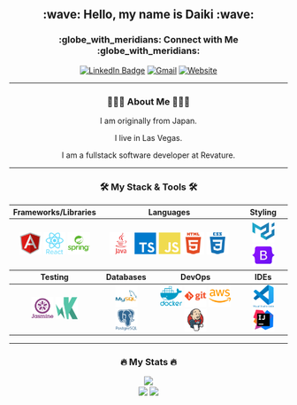 <h2 align="center">:wave: Hello, my name is Daiki :wave:</h2>

<div align="center">
  <h3>:globe_with_meridians: Connect with Me :globe_with_meridians:</h3>
  <a href="https://www.linkedin.com/in/daikianjiki"><img src="https://img.shields.io/badge/LinkedIn-blue?style=for-the-badge&logo=linkedin&logoColor=white" alt="LinkedIn Badge"></a>
  <a href="mailto:daikianjiki@gmail.com"><img src="https://img.shields.io/badge/Gmail-D14836?style=for-the-badge&logo=gmail&logoColor=white" alt=Gmail Badge"></a>
  <a href="https://daikianjiki.github.io/daikianjiki"><img src="https://img.shields.io/badge/Website-green6?style=for-the-badge" alt=Website Badge"></a>
</div>

<hr>

<div align="center">
  <h3>🧑🏽‍💻 About Me 🧑🏽‍💻</h3>
  <p>I am originally from Japan.</p>
  <p>I live in Las Vegas.</p>
  <p>I am a fullstack software developer at Revature.</p>
</div>

<hr>

<table align="center">
  <h3 align="center">🛠 My Stack & Tools 🛠</h3>
  <thead>
    <th>Frameworks/Libraries</th>
    <th colspan="2">Languages</th>
    <th>Styling</th>
  </thead>
  <tbody align="center">
    <td>
      <img src="https://github.com/devicons/devicon/blob/master/icons/angularjs/angularjs-original.svg" width="40" height="40">
      <img src="https://github.com/devicons/devicon/blob/master/icons/react/react-original-wordmark.svg" width="40" height="40">
      <img src="https://github.com/devicons/devicon/blob/master/icons/spring/spring-original-wordmark.svg" width="40" height="40">
    </td>
    <td colspan="2">
      <img src="https://github.com/devicons/devicon/blob/master/icons/java/java-plain-wordmark.svg" width="40" height="40">
      <img src="https://github.com/devicons/devicon/blob/master/icons/typescript/typescript-plain.svg" width="40" height="40">
      <img src="https://github.com/devicons/devicon/blob/master/icons/javascript/javascript-plain.svg" width="40" height="40">
      <img src="https://github.com/devicons/devicon/blob/master/icons/html5/html5-plain-wordmark.svg" width="40" height="40">
      <img src="https://github.com/devicons/devicon/blob/master/icons/css3/css3-plain-wordmark.svg" width="40" height="40">
    </td>
    <td>
      <img src="https://github.com/devicons/devicon/blob/master/icons/materialui/materialui-original.svg" width="40" height="40">
      <img src="https://github.com/devicons/devicon/blob/master/icons/bootstrap/bootstrap-original.svg" width="40" height="40">
    </td>
  </tbody>
  <thead>
    <th>Testing</th>
    <th>Databases</th>
    <th>DevOps</th>
    <th>IDEs</th>
  </thead>
  <tbody align="center">
    <td>
      <img src="https://github.com/devicons/devicon/blob/master/icons/jasmine/jasmine-plain-wordmark.svg" width="40" height="40">
      <img src="https://github.com/devicons/devicon/blob/master/icons/karma/karma-original.svg" width="40" height="40">
    </td>
    <td>
      <img src="https://github.com/devicons/devicon/blob/master/icons/mysql/mysql-original-wordmark.svg" width="40" height="40">
      <img src="https://github.com/devicons/devicon/blob/master/icons/postgresql/postgresql-plain-wordmark.svg" width="40" height="40">
    </td>
    <td>
      <img src="https://github.com/devicons/devicon/blob/master/icons/docker/docker-plain-wordmark.svg" width="40" height="40">
      <img src="https://github.com/devicons/devicon/blob/master/icons/git/git-plain-wordmark.svg" witdth="40" height="40">
      <img src="https://github.com/devicons/devicon/blob/master/icons/amazonwebservices/amazonwebservices-plain-wordmark.svg" width="40" height="40">
      <img src="https://github.com/devicons/devicon/blob/master/icons/jenkins/jenkins-original.svg" width="40" height="40">
    </td>
    <td>
      <img src="https://github.com/devicons/devicon/blob/master/icons/vscode/vscode-original-wordmark.svg" width="40" height="40">
      <img src="https://github.com/devicons/devicon/blob/master/icons/intellij/intellij-original.svg" width="40" height="40">
    </td>
  </tbody>
</table>

<hr>

<div align="center">
  <h3>🔥 My Stats 🔥</h3>
  <a href="https://git.io/streak-stats">
    <img src="https://streak-stats.demolab.com/?user=daikianjiki&theme=dark">
  </a>
</div>
<div align="center">
  <img src="http://github-profile-summary-cards.vercel.app/api/cards/repos-per-language?username=daikianjiki&theme=tokyonight">
  <img src="http://github-profile-summary-cards.vercel.app/api/cards/most-commit-language?username=daikianjiki&theme=tokyonight">
</div>

